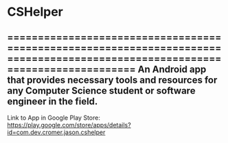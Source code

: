 # CSHelper
==============================================================================================================================
An Android app that provides necessary tools and resources for any Computer Science student or software engineer in the field.
-------------------------------------------------------------------------------------------------------------
Link to App in Google Play Store: 
https://play.google.com/store/apps/details?id=com.dev.cromer.jason.cshelper